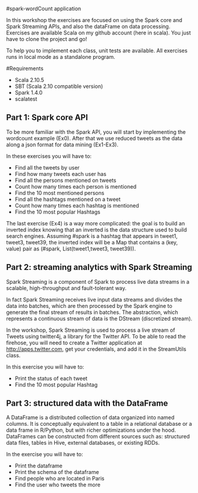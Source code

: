 #spark-wordCount application

In this workshop the exercises are focused on using the Spark core and Spark Streaming APIs, and also the dataFrame on data processing. 
Exercises are available Scala on my github account (here in scala). You just have to clone the project and go!

To help you to implement each class, unit tests are available.
All exercises runs in local mode as a standalone program.

#Requirements 

* Scala 2.10.5
* SBT (Scala 2.10 compatible version)
* Spark 1.4.0
* scalatest

## Part 1: Spark core API
To be more familiar with the Spark API, you will start by implementing the wordcount example (Ex0).
After that we use reduced tweets as the data along a json format for data mining (Ex1-Ex3).

In these exercises you will have to:

* Find all the tweets by user
* Find how many tweets each user has
* Find all the persons mentioned on tweets
* Count how many times each person is mentioned
* Find the 10 most mentioned persons
* Find all the hashtags mentioned on a tweet
* Count how many times each hashtag is mentioned
* Find the 10 most popular Hashtags

The last exercise (Ex4) is a way more complicated: the goal is to build an inverted index knowing that an inverted is the data structure used to build search engines. 
Assuming #spark is a hashtag that appears in tweet1, tweet3, tweet39, the inverted index will be a Map that contains a (key, value) pair as (#spark, List(tweet1,tweet3, tweet39)).

## Part 2: streaming analytics with Spark Streaming
Spark Streaming is a component of Spark to process live data streams in a scalable, high-throughput and fault-tolerant way.

In fact Spark Streaming receives live input data streams and divides the data into batches, which are then processed by the Spark engine to generate the final stream of results in batches.
The abstraction, which represents a continuous stream of data is the DStream (discretized stream).

In the workshop, Spark Streaming is used to process a live stream of Tweets using twitter4j, a library for the Twitter API.
To be able to read the firehose, you will need to create a Twitter application at http://apps.twitter.com, get your credentials, and add it in the StreamUtils class.

In this exercise you will have to:

* Print the status of each tweet
* Find the 10 most popular Hashtag

## Part 3: structured data with the DataFrame
A DataFrame is a distributed collection of data organized into named columns. It is conceptually equivalent to a table in a relational database or a data frame in R/Python, but with richer optimizations under the hood.
DataFrames can be constructed from different sources such as: structured data files, tables in Hive, external databases, or existing RDDs.

In the exercise you will have to:

* Print the dataframe
* Print the schema of the dataframe
* Find people who are located in Paris
* Find the user who tweets the more